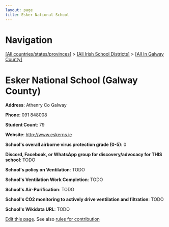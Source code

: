 ```yaml
---
layout: page
title: Esker National School
---
```

# Navigation

[[All countries/states/provinces]](../../..) > [[All Irish School Districts]](../..) > [[All In Galway County]](..)

# Esker National School (Galway County)

**Address**: Athenry Co Galway

**Phone**: 091 848008

**Student Count**: 79

**Website**: <http://www.eskerns.ie>

**School's overall airborne virus protection grade (0-5)**: 0

**Discord, Facebook, or WhatsApp group for discovery/advocacy for THIS school**: TODO

**School's policy on Ventilation**: TODO

**School's Ventilation Work Completion**: TODO

**School's Air-Purification**: TODO

**School's CO2 monitoring to actively drive ventilation and filtration**: TODO

**School's Wikidata URL**: TODO


[Edit this page](https://github.com/ventilate-schools/Ireland/edit/main/./Galway_County/Esker_National_School.md). See also [rules for contribution](../../../contribution-rules/)